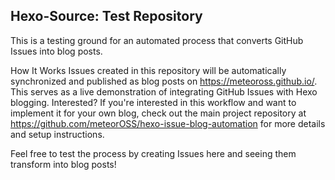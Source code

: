 ## Hexo-Source: Test Repository
This is a testing ground for an automated process that converts GitHub Issues into blog posts.

How It Works
Issues created in this repository will be automatically synchronized and published as blog posts on https://meteoross.github.io/.
This serves as a live demonstration of integrating GitHub Issues with Hexo blogging.
Interested?
If you're interested in this workflow and want to implement it for your own blog, check out the main project repository at https://github.com/meteorOSS/hexo-issue-blog-automation for more details and setup instructions.

Feel free to test the process by creating Issues here and seeing them transform into blog posts!
